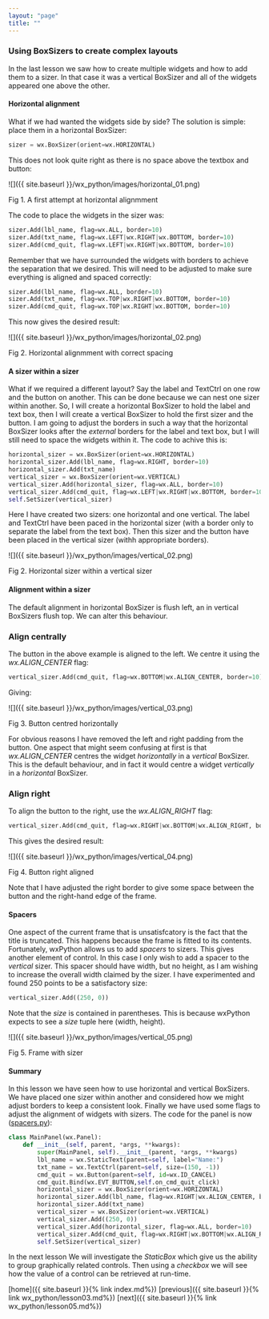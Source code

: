 ```yaml
---
layout: "page"
title: ""
---
```


### Using BoxSizers to create complex layouts

In the last lesson we saw how to create multiple widgets and how to add
them to a sizer. In that case it was a vertical BoxSizer and all of the
widgets appeared one above the other.

#### Horizontal alignment

What if we had wanted the widgets side by side? The solution is simple:
place them in a horizontal BoxSizer:

``` python
sizer = wx.BoxSizer(orient=wx.HORIZONTAL)
```

This does not look quite right as there is no space above the textbox
and button:

![]({{ site.baseurl }}/wx_python/images/horizontal_01.png)

Fig 1. A first attempt at horizontal alignmment

The code to place the widgets in the sizer was:

``` python
sizer.Add(lbl_name, flag=wx.ALL, border=10)
sizer.Add(txt_name, flag=wx.LEFT|wx.RIGHT|wx.BOTTOM, border=10)
sizer.Add(cmd_quit, flag=wx.LEFT|wx.RIGHT|wx.BOTTOM, border=10)
```

Remember that we have surrounded the widgets with borders to achieve the
separation that we desired. This will need to be adjusted to make sure
everything is aligned and spaced correctly:

``` python
sizer.Add(lbl_name, flag=wx.ALL, border=10)
sizer.Add(txt_name, flag=wx.TOP|wx.RIGHT|wx.BOTTOM, border=10)
sizer.Add(cmd_quit, flag=wx.TOP|wx.RIGHT|wx.BOTTOM, border=10)
```

This now gives the desired result:

![]({{ site.baseurl }}/wx_python/images/horizontal_02.png)

Fig 2. Horizontal alignmment with correct spacing

#### A sizer within a sizer

What if we required a different layout? Say the label and TextCtrl on
one row and the button on another. This can be done because we can nest
one sizer within another. So, I will create a horizontal BoxSizer to
hold the label and text box, then I will create a vertical BoxSizer to
hold the first sizer and the button. I am going to adjust the borders in
such a way that the horizontal BoxSizer looks after the *external*
borders for the label and text box, but I will still need to space the
widgets within it. The code to achive this is:

``` python
horizontal_sizer = wx.BoxSizer(orient=wx.HORIZONTAL)
horizontal_sizer.Add(lbl_name, flag=wx.RIGHT, border=10)
horizontal_sizer.Add(txt_name)
vertical_sizer = wx.BoxSizer(orient=wx.VERTICAL)
vertical_sizer.Add(horizontal_sizer, flag=wx.ALL, border=10)
vertical_sizer.Add(cmd_quit, flag=wx.LEFT|wx.RIGHT|wx.BOTTOM, border=10)
self.SetSizer(vertical_sizer)
```

Here I have created two sizers: one horizontal and one vertical. The
label and TextCtrl have been paced in the horizontal sizer (with a
border only to separate the label from the text box). Then this sizer
and the button have been placed in the vertical sizer (withh appropriate
borders).

![]({{ site.baseurl }}/wx_python/images/vertical_02.png)

Fig 2. Horizontal sizer within a vertical sizer

#### Alignment within a sizer

The default alignment in horizontal BoxSizer is flush left, an in
vertical BoxSizers flush top. We can alter this behaviour.

### Align centrally

The button in the above example is aligned to the left. We centre it
using the *wx.ALIGN\_CENTER* flag:

``` python
vertical_sizer.Add(cmd_quit, flag=wx.BOTTOM|wx.ALIGN_CENTER, border=10)
```

Giving:

![]({{ site.baseurl }}/wx_python/images/vertical_03.png)

Fig 3. Button centred horizontally

For obvious reasons I have removed the left and right padding from the
button. One aspect that might seem confusing at first is that
*wx.ALIGN\_CENTER* centres the widget *horizontally* in a *vertical*
BoxSizer. This is the default behaviour, and in fact it would centre a
widget *vertically* in a *horizontal* BoxSizer.

### Align right

To align the button to the right, use the *wx.ALIGN\_RIGHT* flag:

``` python
vertical_sizer.Add(cmd_quit, flag=wx.RIGHT|wx.BOTTOM|wx.ALIGN_RIGHT, border=10)
```

This gives the desired result:

![]({{ site.baseurl }}/wx_python/images/vertical_04.png)

Fig 4. Button right aligned

Note that I have adjusted the right border to give some space between
the button and the right-hand edge of the frame.

#### Spacers

One aspect of the current frame that is unsatisfcatory is the fact that
the title is truncated. This happens because the frame is fitted to its
contents. Fortunately, wxPython allows us to add *spacers* to sizers.
This gives another element of control. In this case I only wish to add a
spacer to the *vertical* sizer. This spacer should have width, but no
height, as I am wishing to increase the overall width claimed by the
sizer. I have experimented and found 250 points to be a satisfactory
size:

``` python
vertical_sizer.Add((250, 0))
```

Note that the *size* is contained in parentheses. This is because
wxPython expects to see a *size* tuple here (width, height).

![]({{ site.baseurl }}/wx_python/images/vertical_05.png)

Fig 5. Frame with sizer

#### Summary

In this lesson we have seen how to use horizontal and vertical BoxSizers.
We have placed one sizer within another and considered how we might
adjust borders to keep a consistent look. Finally we have used some
flags to adjust the alignment of widgets with sizers. The code for the
panel is now ([spacers.py](snippets/spacers.py)):

``` python
class MainPanel(wx.Panel):
    def __init__(self, parent, *args, **kwargs):
        super(MainPanel, self).__init__(parent, *args, **kwargs)
        lbl_name = wx.StaticText(parent=self, label="Name:")
        txt_name = wx.TextCtrl(parent=self, size=(150, -1))
        cmd_quit = wx.Button(parent=self, id=wx.ID_CANCEL)
        cmd_quit.Bind(wx.EVT_BUTTON,self.on_cmd_quit_click)
        horizontal_sizer = wx.BoxSizer(orient=wx.HORIZONTAL)
        horizontal_sizer.Add(lbl_name, flag=wx.RIGHT|wx.ALIGN_CENTER, border=10)
        horizontal_sizer.Add(txt_name)
        vertical_sizer = wx.BoxSizer(orient=wx.VERTICAL)
        vertical_sizer.Add((250, 0))
        vertical_sizer.Add(horizontal_sizer, flag=wx.ALL, border=10)
        vertical_sizer.Add(cmd_quit, flag=wx.RIGHT|wx.BOTTOM|wx.ALIGN_RIGHT, border=10)
        self.SetSizer(vertical_sizer)
```

In the next lesson We will investigate the *StaticBox* which give us the
ability to group graphically related controls. Then using a *checkbox*
we will see how the value of a control can be retrieved at run-time.

[home]({{ site.baseurl }}{% link index.md%}) [previous]({{ site.baseurl }}{% link wx_python/lesson03.md%}) [next]({{ site.baseurl }}{% link wx_python/lesson05.md%})